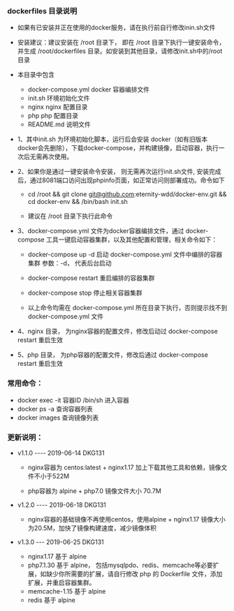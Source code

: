 ###  dockerfiles 目录说明  

- 如果有已安装并正在使用的docker服务，请在执行前自行修改inin.sh文件

- 安装建议：建议安装在 /root 目录下， 即在 /root 目录下执行一键安装命令，并生成 /root/dockerfiles 目录。如安装到其他目录，请修改init.sh中的/root目录

- 本目录中包含  
    - docker-compose.yml	docker 容器编排文件  
    - init.sh			环境初始化文件  
    - nginx			nginx 配置目录  
    - php			php 配置目录
    - README.md  		说明文件

- 1、其中init.sh 为环境初始化脚本，运行后会安装 docker（如有旧版本docker会先删除），下载docker-compose，并构建镜像，启动容器，执行一次后无需再次使用。

- 2、如果你是通过一键安装命令安装， 则无需再次运行init.sh文件, 安装完成后，通过8081端口访问出现phpinfo页面，如正常访问则部署成功。命令如下

    - cd /root && git clone git@github.com:eternity-wdd/docker-env.git && cd docker-env && /bin/bash init.sh

    - 建议在 /root 目录下执行此命令

- 3、docker-compose.yml 文件为docker容器编排文件，通过 docker-compose 工具一键启动容器集群，以及其他配置和管理，相关命令如下：
    
    - docker-compose up -d     		启动 docker-compose.yml 文件中编排的容器集群  参数：-d， 代表后台启动

    - docker-compose restart		重启编排的容器集群

    - docker-compose stop		停止相关容器集群
    
    - 以上命令均需在 docker-compose.yml 所在目录下执行，否则提示找不到 docker-compose.yml 文件

- 4、nginx 目录， 为nginx容器的配置文件，修改后动过 docker-compose restart 重启生效

- 5、php 目录， 为php容器的配置文件，修改后通过 docker-compose restart 重启生效



### 常用命令：
- docker exec -it 容器ID /bin/sh           进入容器
- docker ps -a   		 	   查询容器列表
- docker images				   查询镜像列表

### 更新说明：

- v1.1.0  ----  2019-06-14   DKG131

    - nginx容器为  centos:latest + nginx1.17 加上下载其他工具和依赖，镜像文件不小于522M

    - php容器为    alpine + php7.0   镜像文件大小 70.7M

- v1.2.0  ----  2019-06-18   DKG131
    
    - nginx容器的基础镜像不再使用centos，使用alpine + nginx1.17     镜像大小为20.5M，加快了镜像构建速度，减少镜像体积 

- v1.3.0  ---   2019-06-25   DKG131
    
    - nginx1.17 基于 alpine
    - php7.1.30 基于 alpine， 包括mysqlpdo、redis、memcache等必要扩展，如缺少你所需要的扩展，请自行修改 php 的 Dockerfile 文件，添加扩展，并重启容器集群。
    - memcache-1.15 基于 alpine
    - redis 基于 alpine






